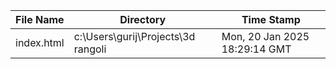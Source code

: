 | File Name | Directory | Time Stamp |
| --- | --- | --- |
| index.html | c:\Users\gurij\Projects\3d rangoli | Mon, 20 Jan 2025 18:29:14 GMT || index.html | c:\Users\gurij\Projects\3d rangoli | Mon, 20 Jan 2025 18:29:24 GMT || index.html | c:\Users\gurij\Projects\3d rangoli | Mon, 20 Jan 2025 18:29:34 GMT |